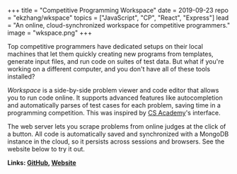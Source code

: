 +++
title = "Competitive Programming Workspace"
date = 2019-09-23
repo = "ekzhang/wkspace"
topics = ["JavaScript", "CP", "React", "Express"]
lead = "An online, cloud-synchronized workspace for competitive programmers."
image = "wkspace.png"
+++

Top competitive programmers have dedicated setups on their local machines that
let them quickly creating new programs from templates, generate input files, and
run code on suites of test data. But what if you're working on a different
computer, and you don't have all of these tools installed?

_Workspace_ is a side-by-side problem viewer and code editor that allows you to
run code online. It supports advanced features like autocompletion and
automatically parses of test cases for each problem, saving time in a
programming competition. This was inspired by
[CS Academy](https://csacademy.com/)'s interface.

The web server lets you scrape problems from online judges at the click of a
button. All code is automatically saved and synchronized with a MongoDB instance
in the cloud, so it persists across sessions and browsers. See the website below
to try it out.

**Links: [GitHub](https://github.com/ekzhang/wkspace),
[Website](https://wkspace.herokuapp.com/)**
